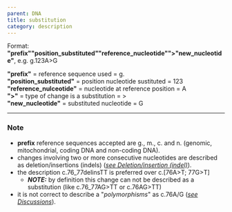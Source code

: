 ```yaml
---
parent: DNA
title: substitution
category: description
---
```


Format:   **"prefix""position_substituted""reference_nucleotide"">"new_nucleotide"**,  e.g. g.123A>G

**"prefix"**  =  reference sequence used  =  g.<br>
**"position_substituted"**  =  position nucleotide sustituted  =  123<br>
**"reference_nulceotide"**  =  nucleotide at reference position =  A<br>
**">"**  =  type of change is a substitution =  ><br>
**"new_nucleotide"**  =  substituted nucleotide  =  G

---

### Note

*	**prefix** reference sequences accepted are g., m., c. and n. (genomic, mitochondrial, coding DNA and non-coding DNA).
*	changes involving two or more consecutive nucleotides are described as deletion/insertions (indels) ([_see Deletion/insertion (indel)_](http://localhost:4000/recommendations/DNA/variant/indel/)).
*	the description c.76_77delinsTT is preferred over c.[76A>T; 77G>T]  
	*	_**NOTE:**_ by definition this change can not be described as a substitution (like c.76_77AG>TT or c.76AG>TT)
*	it is not correct to describe a "_polymorphisms_" as c.76A/G ([_see Discussions_](/recommendations/DNA/variant/substitution/#polymorphism)).